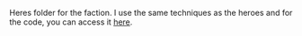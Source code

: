 Heres folder for the faction. I use the same techniques as the heroes and for the code, you can access it [here](codetoprocessimage).
